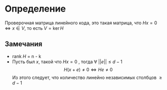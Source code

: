 # Определение
Проверочная матрица линейного кода, это такая матрица, что
$Hx = 0 \iff x \in V$, то есть $V = \ker H$ 

## Замечания
* $\text{rank } H$ = n - k
* Пусть был $x$, такой что $Hx = 0$ , тогда $\forall \ ||e|| \leq d - 1$  $$H(x + e) \not = 0 \iff He \not =0$$
  Из этого следует, что количество линейно независимых столбцов $\geq d- 1$